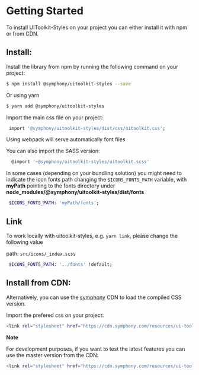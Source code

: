 # Getting Started
To install UIToolkit-Styles on your project you can either install it with npm or from CDN.


## Install:

Install the library from npm by running the following command on your project:

```bash
$ npm install @symphony/uitoolkit-styles --save
```

Or using yarn

```bash
$ yarn add @symphony/uitoolkit-styles
```

Import the main css file on your project:

```bash
 import '@symphony/uitoolkit-styles/dist/css/uitoolkit.css';
```
Using webpack will serve automatically font files

You can also import the SASS version:

```bash
  @import '~@symphony/uitoolkit-styles/uitoolkit.scss'
```

In some cases (depending on your bundling solution) you might need to indicate the icon fonts path changing  the `$ICONS_FONTS_PATH` variable, with **myPath** pointing to the fonts directory under **node_modules/@symphony/uitoolkit-styles/dist/fonts**

```bash
 $ICONS_FONTS_PATH: 'myPath/fonts';
```

## Link

To work locally with uitoolkit-styles, e.g. `yarn link`, please change the following value

path: `src/icons/_index.scss`
```bash
 $ICONS_FONTS_PATH: '../fonts' !default; 
```

## Install from **CDN**:

Alternatively, you can use the [symphony](https://cdn.symphony.com/resources/ui-toolkit/master/css/uitoolkit.css) CDN to load the compiled CSS version. 

Import the prefered css on your project:
```bash
<link rel="stylesheet" href="https://cdn.symphony.com/resources/ui-toolkit/v1.0.10/css/uitoolkit.css">
```

**Note**

 For development purposes, if you want to test the latest features you can use the master version from the CDN:

```bash
<link rel="stylesheet" href="https://cdn.symphony.com/resources/ui-toolkit/master/css/uitoolkit.css">
```
